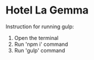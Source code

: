 # Hotel La Gemma
 
 Instruction for running gulp:
 1. Open the terminal
 2. Run 'npm i' command
 3. Run 'gulp' command
